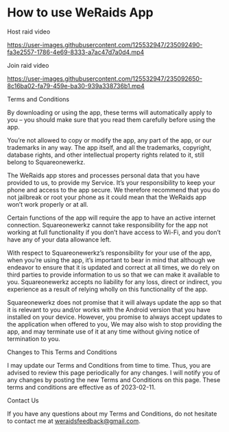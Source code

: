 # How to use WeRaids App

Host raid video


https://user-images.githubusercontent.com/125532947/235092490-fa3e2557-1786-4e69-8333-a7ac47d7a0d4.mp4


Join raid video


https://user-images.githubusercontent.com/125532947/235092650-8c16ba02-fa79-459e-ba30-939a338736b1.mp4



Terms and Conditions

By downloading or using the app, these terms will automatically apply to you – you should make sure that you read them carefully before using the app. 

You’re not allowed to copy or modify the app, any part of the app, or our trademarks in any way. The app itself, and all the trademarks, copyright, database rights, and other intellectual property rights related to it, still belong to Squareonewerkz.

The WeRaids app stores and processes personal data that you have provided to us, to provide my Service. It’s your responsibility to keep your phone and access to the app secure. We therefore recommend that you do not jailbreak or root your phone as it could mean that the WeRaids app won’t work properly or at all.

Certain functions of the app will require the app to have an active internet connection. Squareonewerkz cannot take responsibility for the app not working at full functionality if you don’t have access to Wi-Fi, and you don’t have any of your data allowance left.

With respect to Squareonewerkz’s responsibility for your use of the app, when you’re using the app, it’s important to bear in mind that although we endeavor to ensure that it is updated and correct at all times, we do rely on third parties to provide information to us so that we can make it available to you. Squareonewerkz accepts no liability for any loss, direct or indirect, you experience as a result of relying wholly on this functionality of the app.

Squareonewerkz does not promise that it will always update the app so that it is relevant to you and/or works with the Android version that you have installed on your device. However, you promise to always accept updates to the application when offered to you, We may also wish to stop providing the app, and may terminate use of it at any time without giving notice of termination to you. 

Changes to This Terms and Conditions

I may update our Terms and Conditions from time to time. Thus, you are advised to review this page periodically for any changes. I will notify you of any changes by posting the new Terms and Conditions on this page.
These terms and conditions are effective as of 2023-02-11.

Contact Us

If you have any questions about my Terms and Conditions, do not hesitate to contact me at weraidsfeedback@gmail.com.
